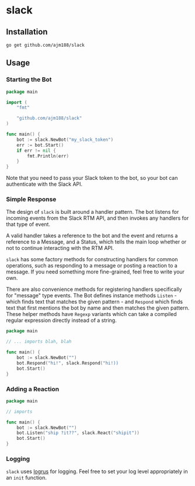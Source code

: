 # slack

## Installation

`go get github.com/ajm188/slack`

## Usage

### Starting the Bot

```go
package main

import (
    "fmt"

    "github.com/ajm188/slack"
)

func main() {
    bot := slack.NewBot("my_slack_token")
    err := bot.Start()
    if err != nil {
        fmt.Println(err)
    }
}
```

Note that you need to pass your Slack token to the bot, so your bot can
authenticate with the Slack API.

### Simple Response

The design of `slack` is built around a handler pattern. The bot listens for
incoming events from the Slack RTM API, and then invokes any handlers for that
type of event.

A valid handler takes a reference to the bot and the event and returns a
reference to a Message, and a Status, which tells the main loop whether or not
to continue interacting with the RTM API.

`slack` has some factory methods for constructing handlers for common
operations, such as responding to a message or posting a reaction to a message.
If you need something more fine-grained, feel free to write your own.

There are also convenience methods for registering handlers specifically for
"message" type events. The Bot defines instance methods `Listen` - which finds
text that matches the given pattern - and `Respond` which finds text that first
mentions the bot by name and then matches the given pattern. These helper
methods have `Regexp` variants which can take a compiled regular expression
directly instead of a string.

```go
package main

// ... imports blah, blah

func main() {
    bot := slack.NewBot("")
    bot.Respond("hi!", slack.Respond("hi!))
    bot.Start()
}
```

### Adding a Reaction

```go
package main

// imports

func main() {
    bot := slack.NewBot("")
    bot.Listen("ship ?it??", slack.React("shipit"))
    bot.Start()
}
```

### Logging

`slack` uses [logrus](https://github.com/Sirupsen/logrus) for logging. Feel
free to set your log level appropriately in an `init` function.
